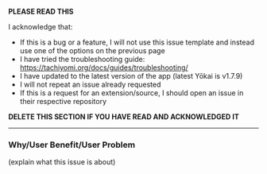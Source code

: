 **PLEASE READ THIS**

I acknowledge that:

- If this is a bug or a feature, I will not use this issue template and instead use one of the options on the previous page
- I have tried the troubleshooting guide: https://tachiyomi.org/docs/guides/troubleshooting/
- I have updated to the latest version of the app (latest Yōkai is v1.7.9)
- I will not repeat an issue already requested
- If this is a request for an extension/source, I should open an issue in their respective repository

**DELETE THIS SECTION IF YOU HAVE READ AND ACKNOWLEDGED IT**

---

### Why/User Benefit/User Problem
(explain what this issue is about)
